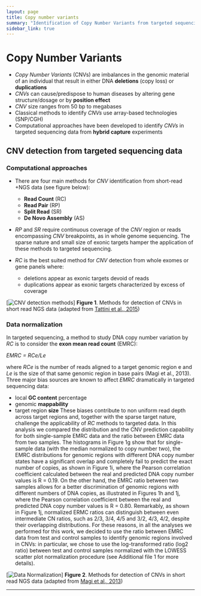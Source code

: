 ```yaml
---
layout: page
title: Copy number variants
summary: "Identification of Copy Number Variants from targeted sequencing data"
sidebar_link: true
---
```


# Copy Number Variants

- *Copy Number Variants* (CNVs) are imbalances in the genomic material of an individual that result in either DNA **deletions** (copy loss) or **duplications**
- *CNVs* can cause/predispose to human diseases by altering gene structure/dosage or by **position effect**
- *CNV* size ranges from 50 bp to megabases
- Classical methods to identify *CNVs* use array-based technologies (SNP/CGH)
- Computational approaches have been developed to identify *CNVs* in targeted sequencing data from **hybrid capture** experiments

## CNV detection from targeted sequencing data

### Computational approaches

- There are four main methods for *CNV* identification from short-read +NGS data (see figure below):
  - **Read Count** (RC)
  - **Read Pair** (RP)
  - **Split Read** (SR)
  - **De Novo Assembly** (AS)
  
- *RP* and *SR* require continuous coverage of the *CNV* region or reads encompassing *CNV* breakpoints, as in whole genome sequencing. The sparse nature and small size of exonic targets hamper the application of these methods to targeted sequencing. 
- *RC* is the best suited method for *CNV* detection from whole exomes or gene panels where:
  - deletions appear as exonic targets devoid of reads
  - duplications appear as exonic targets characterized by excess of coverage

[![CNV detection methods]({{site.url}}{{site.baseurl}}/images/methods_identification_cnv.png)]
**Figure 1**. Methods for detection of CNVs in short read NGS data (adapted from [Tattini et al., 2015](https://doi.org/10.3389/fbioe.2015.00092))

### Data normalization

In targeted sequencing, a method to study DNA copy number variation by *RC* is to consider the **exon mean read count** (EMRC):

*EMRC = RCe/Le*

where *RCe* is the number of reads aligned to a target genomic region e and *Le* is the size of that same genomic region in base pairs (Magi et al., 2013).
Three major bias sources are known to affect *EMRC* dramatically in targeted sequencing data:
- local **GC content** percentage
- genomic **mappability**
- target region **size**
These biases contribute to non uniform read depth across target regions and, together with the sparse target nature, challenge the applicability of *RC* methods to targeted data.
In this analysis we compared the
distribution and the CNV prediction capability for both
single-sample EMRC data and the ratio between EMRC
data from two samples.
The histograms in Figure 1g show that for single-sample
data (with the median normalized to copy number two),
the EMRC distributions for genomic regions with different
DNA copy number states have a significant overlap
and completely fail to predict the exact number of copies,
as shown in Figure 1i, where the Pearson correlation coefficient
calculated between the real and predicted DNA
copy number values is R = 0.19. On the other hand, the
EMRC ratio between two samples allows for a better discrimination
of genomic regions with different numbers
of DNA copies, as illustrated in Figures 1h and 1j, where
the Pearson correlation coefficient between the real and
predicted DNA copy number values is R = 0.80. Remarkably,
as shown in Figure 1j, normalized ERMC ratios can
distinguish between even intermediate CN ratios, such as
2/3, 3/4, 4/5 and 3/2, 4/3, 4/2, despite their overlapping
distributions. For these reasons, in all the analyses we performed
for this work, we decided to use the ratio between
EMRC data from test and control samples to identify
genomic regions involved in CNVs: in particular, we chose
to use the log-transformed ratio (log2 ratio) between test
and control samples normalized with the LOWESS scatter
plot normalization procedure (see Additional file 1 for
more details).


[![Data Normalization]({{site.url}}{{site.baseurl}}/images/normalization_EMRC.png)]
**Figure 2**. Methods for detection of CNVs in short read NGS data (adapted from [Magi et al., 2013](http://genomebiology.com/2013/14/10/R120))

---
